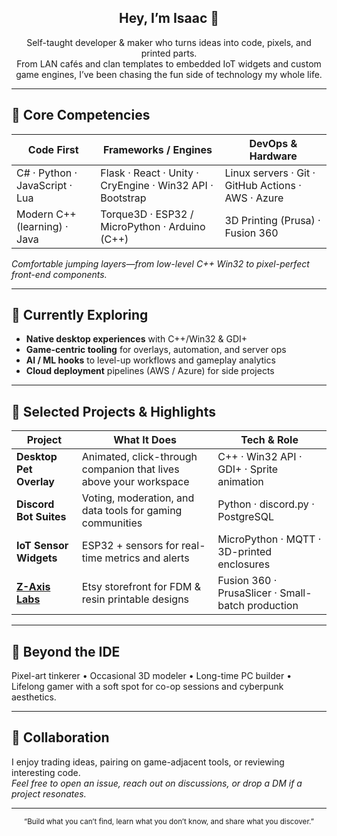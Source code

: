 <!-- GitHub Profile README for @darkbyte42 -->

<h2 align="center">Hey, I’m Isaac 👋</h2>
<p align="center">
  Self-taught developer & maker who turns ideas into code, pixels, and printed parts.<br>
  From LAN cafés and clan templates to embedded IoT widgets and custom game engines, I’ve been chasing the fun side of technology my whole life.
</p>

---

## 🔧 Core Competencies
| Code First | Frameworks / Engines | DevOps & Hardware |
|------------|----------------------|-------------------|
| C# · Python · JavaScript · Lua | Flask · React · Unity · CryEngine · Win32 API · Bootstrap | Linux servers · Git · GitHub Actions · AWS · Azure |
| Modern C++ (learning) · Java   | Torque3D · ESP32 / MicroPython · Arduino (C++) | 3D Printing (Prusa) · Fusion 360 |

*Comfortable jumping layers—from low-level C++ Win32 to pixel-perfect front-end components.*

---

## 🌱 Currently Exploring
- **Native desktop experiences** with C++/Win32 & GDI+  
- **Game-centric tooling** for overlays, automation, and server ops  
- **AI / ML hooks** to level-up workflows and gameplay analytics  
- **Cloud deployment** pipelines (AWS / Azure) for side projects  

---

## 🚀 Selected Projects & Highlights
| Project | What It Does | Tech & Role |
|---------|--------------|-------------|
| **Desktop Pet Overlay** | Animated, click-through companion that lives above your workspace | C++ · Win32 API · GDI+ · Sprite animation |
| **Discord Bot Suites** | Voting, moderation, and data tools for gaming communities | Python · discord.py · PostgreSQL |
| **IoT Sensor Widgets** | ESP32 + sensors for real-time metrics and alerts | MicroPython · MQTT · 3D-printed enclosures |
| [**Z-Axis Labs**](https://www.etsy.com/shop/ZAxisLabs) | Etsy storefront for FDM & resin printable designs | Fusion 360 · PrusaSlicer · Small-batch production |

---

## 🎨 Beyond the IDE
Pixel-art tinkerer • Occasional 3D modeler • Long-time PC builder • Lifelong gamer with a soft spot for co-op sessions and cyberpunk aesthetics.

---

## 🤝 Collaboration
I enjoy trading ideas, pairing on game-adjacent tools, or reviewing interesting code.  
*Feel free to open an issue, reach out on discussions, or drop a DM if a project resonates.*

---

<p align="center">
  <sub>“Build what you can’t find, learn what you don’t know, and share what you discover.”</sub>
</p>
